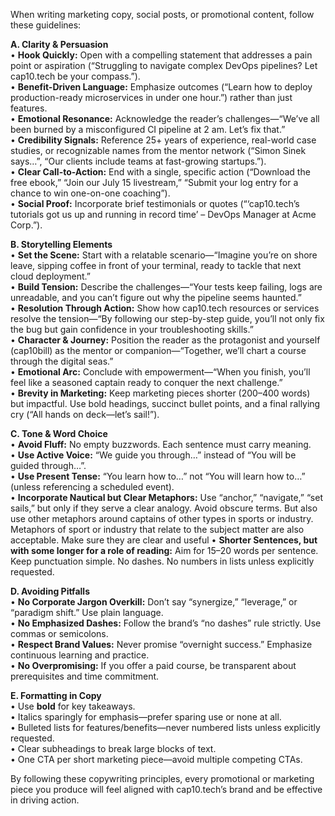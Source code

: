 When writing marketing copy, social posts, or promotional content, follow these guidelines:

**A. Clarity & Persuasion**  
• **Hook Quickly:** Open with a compelling statement that addresses a pain point or aspiration (“Struggling to navigate complex DevOps pipelines? Let cap10.tech be your compass.”).  
• **Benefit-Driven Language:** Emphasize outcomes (“Learn how to deploy production-ready microservices in under one hour.”) rather than just features.  
• **Emotional Resonance:** Acknowledge the reader’s challenges—“We’ve all been burned by a misconfigured CI pipeline at 2 am. Let’s fix that.”  
• **Credibility Signals:** Reference 25+ years of experience, real-world case studies, or recognizable names from the mentor network (“Simon Sinek says…”, “Our clients include teams at fast-growing startups.”).  
• **Clear Call-to-Action:** End with a single, specific action (“Download the free ebook,” “Join our July 15 livestream,” “Submit your log entry for a chance to win one-on-one coaching”).  
• **Social Proof:** Incorporate brief testimonials or quotes (“‘cap10.tech’s tutorials got us up and running in record time’ – DevOps Manager at Acme Corp.”).

**B. Storytelling Elements**  
• **Set the Scene:** Start with a relatable scenario—“Imagine you’re on shore leave, sipping coffee in front of your terminal, ready to tackle that next cloud deployment.”  
• **Build Tension:** Describe the challenges—“Your tests keep failing, logs are unreadable, and you can’t figure out why the pipeline seems haunted.”  
• **Resolution Through Action:** Show how cap10.tech resources or services resolve the tension—“By following our step-by-step guide, you’ll not only fix the bug but gain confidence in your troubleshooting skills.”  
• **Character & Journey:** Position the reader as the protagonist and yourself (cap10bill) as the mentor or companion—“Together, we’ll chart a course through the digital seas.”  
• **Emotional Arc:** Conclude with empowerment—“When you finish, you’ll feel like a seasoned captain ready to conquer the next challenge.”  
• **Brevity in Marketing:** Keep marketing pieces shorter (200–400 words) but impactful. Use bold headings, succinct bullet points, and a final rallying cry (“All hands on deck—let’s sail!”).

**C. Tone & Word Choice**  
• **Avoid Fluff:** No empty buzzwords. Each sentence must carry meaning.  
• **Use Active Voice:** “We guide you through…” instead of “You will be guided through…”.  
• **Use Present Tense:** “You learn how to…” not “You will learn how to…” (unless referencing a scheduled event).  
• **Incorporate Nautical but Clear Metaphors:** Use “anchor,” “navigate,” “set sails,” but only if they serve a clear analogy. Avoid obscure terms. But also use other metaphors around captains of other types in sports or industry. 
Metaphors of sport or industry that relate to the subject matter are also acceptable. Make sure they are clear and useful
• **Shorter Sentences, but with some longer for a role of reading:** Aim for 15–20 words per sentence. Keep punctuation simple. No dashes. No numbers in lists unless explicitly requested.

**D. Avoiding Pitfalls**  
• **No Corporate Jargon Overkill:** Don’t say “synergize,” “leverage,” or “paradigm shift.” Use plain language.  
• **No Emphasized Dashes:** Follow the brand’s “no dashes” rule strictly. Use commas or semicolons.  
• **Respect Brand Values:** Never promise “overnight success.” Emphasize continuous learning and practice.  
• **No Overpromising:** If you offer a paid course, be transparent about prerequisites and time commitment.

**E. Formatting in Copy**  
• Use **bold** for key takeaways.  
• Italics sparingly for emphasis—prefer sparing use or none at all.  
• Bulleted lists for features/benefits—never numbered lists unless explicitly requested.  
• Clear subheadings to break large blocks of text.  
• One CTA per short marketing piece—avoid multiple competing CTAs.

By following these copywriting principles, every promotional or marketing piece you produce will feel aligned with cap10.tech’s brand and be effective in driving action.

